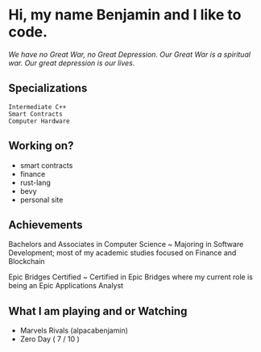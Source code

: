 # Hi, my name Benjamin and I like to code.

<i> We have no Great War, no Great Depression. Our Great War is a spiritual war. Our great depression is our lives. </i>

## Specializations

`Intermediate C++` <br/>
`Smart Contracts` <br/>
`Computer Hardware` <br/>

## Working on?

- smart contracts
- finance
- rust-lang
- bevy
- personal site
      
## Achievements

Bachelors and Associates in Computer Science ~ Majoring in Software Development; most of my academic studies focused on Finance and Blockchain <br/>

Epic Bridges Certified ~ Certified in Epic Bridges where my current role is being an Epic Applications Analyst <br/>

## What I am playing and or Watching

- Marvels Rivals (alpacabenjamin)
- Zero Day ( 7 / 10 )


